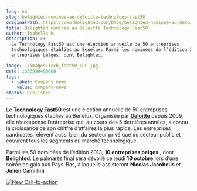 ```yaml
---
lang: en
slug: belighted-nominee-au-deloitte-technology-fast50
originalPath: https://www.belighted.com/blog/belighted-nominee-au-deloitte-technology-fast50
title: Belighted nominée au Deloitte Technology Fast50
author: Isabelle K.
description: >+
  Le Technology Fast50 est une élection annuelle de 50 entreprises
  technologiques établies au Benelux. Parmi les nominées de l’édition 2013, 10
  entreprises belges, dont Belighted.

image: ./images/Tech_fast50_COL.jpg
date: 1356998400000
tags:
  - label: Company news
    value: company-news
status: published
---
```

Le **[Technology Fast50](https://www.fast50.be)** est une élection annuelle de 50 entreprises technologiques établies au Benelux. Organisée par **[Deloitte](https://www.deloitte.be)** depuis 2009, elle récompense l’entreprise qui, au cours des 5 dernières années, a connu la croissance de son chiffre d’affaires la plus rapide. Les entreprises candidates relèvent aussi bien du secteur privé que du secteur public et couvrent tous les segments du marché technologique.

Parmi les 50 nominées de l’édition 2013, **10 entreprises belges** , dont **Belighted**. Le palmarès final sera dévoilé ce jeudi **10 octobre** lors d’une soirée de gala aux Pays-Bas, à laquelle assisteront **Nicolas Jacobeus** et **Julien Camillini**.  
  
[![New Call-to-action](https://no-cache.hubspot.com/cta/default/1684659/fb3606cc-cc1b-47d0-ae85-2c9f69837fe2.png)](https://cta-redirect.hubspot.com/cta/redirect/1684659/fb3606cc-cc1b-47d0-ae85-2c9f69837fe2)